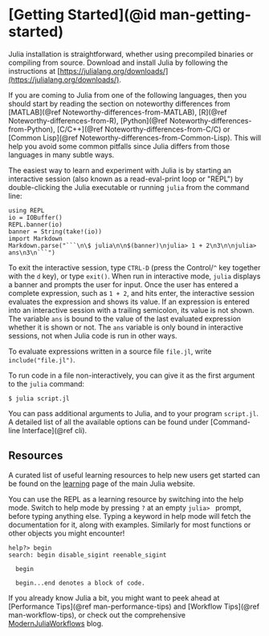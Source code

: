 # [Getting Started](@id man-getting-started)

Julia installation is straightforward, whether using precompiled binaries or compiling from source.
Download and install Julia by following the instructions at [https://julialang.org/downloads/](https://julialang.org/downloads/).

If you are coming to Julia from one of the following languages, then you should start by reading the section on noteworthy differences from [MATLAB](@ref Noteworthy-differences-from-MATLAB), [R](@ref Noteworthy-differences-from-R), [Python](@ref Noteworthy-differences-from-Python), [C/C++](@ref Noteworthy-differences-from-C/C) or [Common Lisp](@ref Noteworthy-differences-from-Common-Lisp). This will help you avoid some common pitfalls since Julia differs from those languages in many subtle ways.

The easiest way to learn and experiment with Julia is by starting an interactive session (also
known as a read-eval-print loop or "REPL") by double-clicking the Julia executable or running
`julia` from the command line:

```@eval
using REPL
io = IOBuffer()
REPL.banner(io)
banner = String(take!(io))
import Markdown
Markdown.parse("```\n\$ julia\n\n$(banner)\njulia> 1 + 2\n3\n\njulia> ans\n3\n```")
```

To exit the interactive session, type `CTRL-D` (press the Control/`^` key together with the `d` key), or type
`exit()`. When run in interactive mode, `julia` displays a banner and prompts the user for input.
Once the user has entered a complete expression, such as `1 + 2`, and hits enter, the interactive
session evaluates the expression and shows its value. If an expression is entered into an interactive
session with a trailing semicolon, its value is not shown. The variable `ans` is bound to the
value of the last evaluated expression whether it is shown or not. The `ans` variable is only
bound in interactive sessions, not when Julia code is run in other ways.

To evaluate expressions written in a source file `file.jl`, write `include("file.jl")`.

To run code in a file non-interactively, you can give it as the first argument to the `julia`
command:

```
$ julia script.jl
```

You can pass additional arguments to Julia, and to your program `script.jl`. A detailed list of all the available options can be found under [Command-line Interface](@ref cli).

## Resources

A curated list of useful learning resources to help new users get started can be found on the [learning](https://julialang.org/learning/) page of the main Julia website.

You can use the REPL as a learning resource by switching into the help mode.
Switch to help mode by pressing `?` at an empty `julia> ` prompt, before typing
anything else. Typing a keyword in help mode will fetch the documentation for
it, along with examples. Similarly for most functions or other objects you
might encounter!

```
help?> begin
search: begin disable_sigint reenable_sigint

  begin

  begin...end denotes a block of code.
```

If you already know Julia a bit, you might want to peek ahead at [Performance Tips](@ref man-performance-tips) and [Workflow Tips](@ref man-workflow-tips), or check out the comprehensive [ModernJuliaWorkflows](https://modernjuliaworkflows.github.io/) blog.

